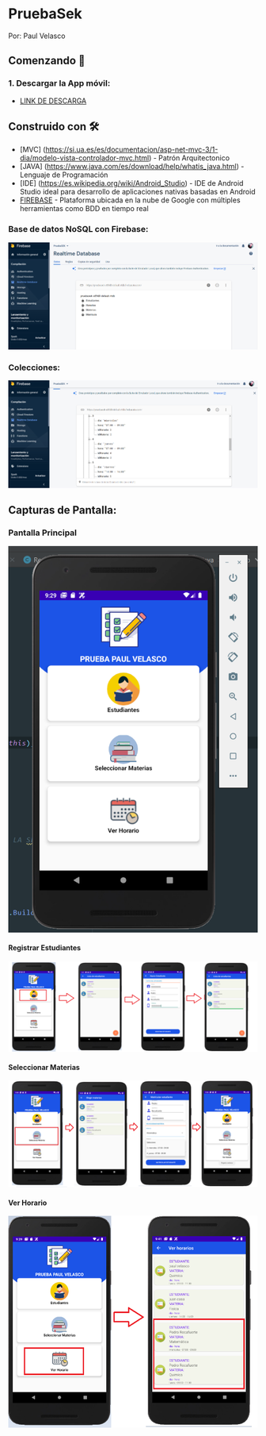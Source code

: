 # PruebaSek
Por: Paul Velasco

## Comenzando 🚀

### 1. Descargar la App móvil:
* [LINK DE DESCARGA](https://mega.nz/file/ukBCGJLT#4kwIL6EbF0kVRYU4ENXeF1cCZhSBP6v45lRvOvPBKd0)

## Construido con 🛠️
* [MVC] (https://si.ua.es/es/documentacion/asp-net-mvc-3/1-dia/modelo-vista-controlador-mvc.html) - Patrón Arquitectonico
* [JAVA] (https://www.java.com/es/download/help/whatis_java.html) - Lenguaje de Programación
* [IDE] (https://es.wikipedia.org/wiki/Android_Studio) - IDE de Android Studio ideal para desarrollo de aplicaciones nativas basadas en Android
* [FIREBASE](https://es.wikipedia.org/wiki/Firebase) - Plataforma ubicada en la nube de Google con múltiples herramientas como BDD en tiempo real

### Base de datos NoSQL con Firebase:
![bdd](https://github.com/pooljpv84/PruebaSek/blob/master/instrucciones/1.PNG)
### Colecciones:
![bdd2](https://github.com/pooljpv84/PruebaSek/blob/master/instrucciones/2.PNG)

## Capturas de Pantalla:
### Pantalla Principal
![img3](https://github.com/pooljpv84/PruebaSek/blob/master/instrucciones/3.PNG)
#### Registrar Estudiantes
![img4](https://github.com/pooljpv84/PruebaSek/blob/master/instrucciones/4.PNG)
#### Seleccionar Materias
![img5](https://github.com/pooljpv84/PruebaSek/blob/master/instrucciones/5.PNG)
#### Ver Horario
![img6](https://github.com/pooljpv84/PruebaSek/blob/master/instrucciones/6.PNG)


